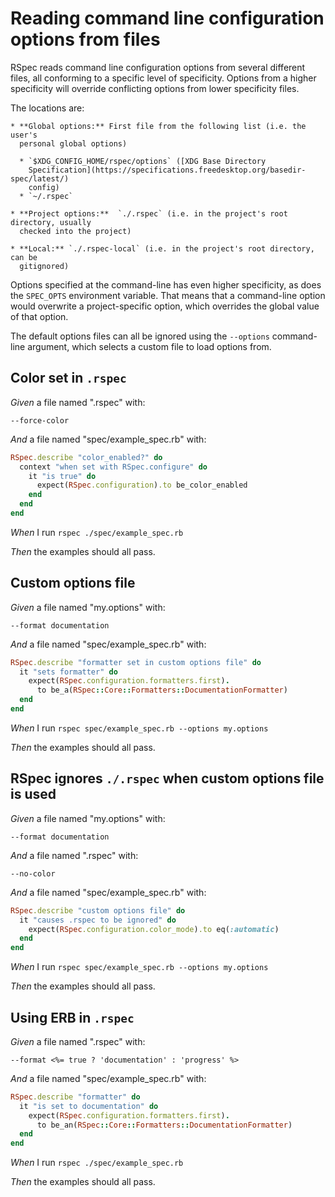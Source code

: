 # Reading command line configuration options from files

RSpec reads command line configuration options from several different files,
  all conforming to a specific level of specificity. Options from a higher
  specificity will override conflicting options from lower specificity files.

  The locations are:

    * **Global options:** First file from the following list (i.e. the user's
      personal global options)

      * `$XDG_CONFIG_HOME/rspec/options` ([XDG Base Directory
        Specification](https://specifications.freedesktop.org/basedir-spec/latest/)
        config)
      * `~/.rspec`

    * **Project options:**  `./.rspec` (i.e. in the project's root directory, usually
      checked into the project)

    * **Local:** `./.rspec-local` (i.e. in the project's root directory, can be
      gitignored)

  Options specified at the command-line has even higher specificity, as does
  the `SPEC_OPTS` environment variable. That means that a command-line option
  would overwrite a project-specific option, which overrides the global value
  of that option.

  The default options files can all be ignored using the `--options`
  command-line argument, which selects a custom file to load options from.

## Color set in `.rspec`

_Given_ a file named ".rspec" with:

```
--force-color
```

_And_ a file named "spec/example_spec.rb" with:

```ruby
RSpec.describe "color_enabled?" do
  context "when set with RSpec.configure" do
    it "is true" do
      expect(RSpec.configuration).to be_color_enabled
    end
  end
end
```

_When_ I run `rspec ./spec/example_spec.rb`

_Then_ the examples should all pass.

## Custom options file

_Given_ a file named "my.options" with:

```
--format documentation
```

_And_ a file named "spec/example_spec.rb" with:

```ruby
RSpec.describe "formatter set in custom options file" do
  it "sets formatter" do
    expect(RSpec.configuration.formatters.first).
      to be_a(RSpec::Core::Formatters::DocumentationFormatter)
  end
end
```

_When_ I run `rspec spec/example_spec.rb --options my.options`

_Then_ the examples should all pass.

## RSpec ignores `./.rspec` when custom options file is used

_Given_ a file named "my.options" with:

```
--format documentation
```

_And_ a file named ".rspec" with:

```
--no-color
```

_And_ a file named "spec/example_spec.rb" with:

```ruby
RSpec.describe "custom options file" do
  it "causes .rspec to be ignored" do
    expect(RSpec.configuration.color_mode).to eq(:automatic)
  end
end
```

_When_ I run `rspec spec/example_spec.rb --options my.options`

_Then_ the examples should all pass.

## Using ERB in `.rspec`

_Given_ a file named ".rspec" with:

```
--format <%= true ? 'documentation' : 'progress' %>
```

_And_ a file named "spec/example_spec.rb" with:

```ruby
RSpec.describe "formatter" do
  it "is set to documentation" do
    expect(RSpec.configuration.formatters.first).
      to be_an(RSpec::Core::Formatters::DocumentationFormatter)
  end
end
```

_When_ I run `rspec ./spec/example_spec.rb`

_Then_ the examples should all pass.
